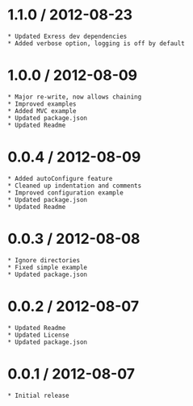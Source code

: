 1.1.0 / 2012-08-23
==================

	* Updated Exress dev dependencies
	* Added verbose option, logging is off by default

1.0.0 / 2012-08-09
==================

	* Major re-write, now allows chaining
	* Improved examples
	* Added MVC example
	* Updated package.json
	* Updated Readme

0.0.4 / 2012-08-09
==================

	* Added autoConfigure feature
	* Cleaned up indentation and comments
	* Improved configuration example
	* Updated package.json
	* Updated Readme

0.0.3 / 2012-08-08
==================

	* Ignore directories
	* Fixed simple example
	* Updated package.json

0.0.2 / 2012-08-07
==================

	* Updated Readme
	* Updated License
	* Updated package.json

0.0.1 / 2012-08-07
==================

	* Initial release
